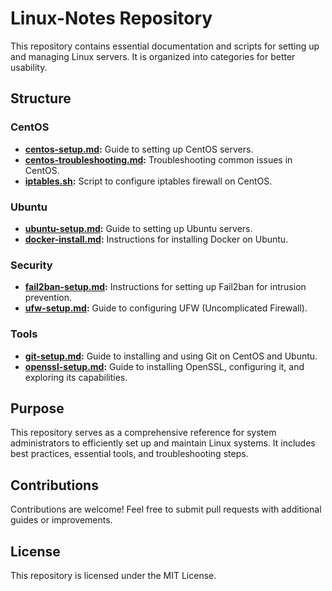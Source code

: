 # Linux-Notes Repository

This repository contains essential documentation and scripts for setting up and managing Linux servers. It is organized into categories for better usability.

## Structure

### CentOS
- **[centos-setup.md](./CentOS/centos-setup.md):** Guide to setting up CentOS servers.
- **[centos-troubleshooting.md](./CentOS/centos-troubleshooting.md):** Troubleshooting common issues in CentOS.
- **[iptables.sh](./CentOS/iptables.sh):** Script to configure iptables firewall on CentOS.

### Ubuntu
- **[ubuntu-setup.md](./Ubuntu/ubuntu-setup.md):** Guide to setting up Ubuntu servers.
- **[docker-install.md](./Ubuntu/docker-install.md):** Instructions for installing Docker on Ubuntu.

### Security
- **[fail2ban-setup.md](./Security/fail2ban-setup.md):** Instructions for setting up Fail2ban for intrusion prevention.
- **[ufw-setup.md](./Security/ufw-setup.md):** Guide to configuring UFW (Uncomplicated Firewall).

### Tools
- **[git-setup.md](./Tools/git-setup.md):** Guide to installing and using Git on CentOS and Ubuntu.
- **[openssl-setup.md](./Tools/openssl-setup.md):** Guide to installing OpenSSL, configuring it, and exploring its capabilities.

## Purpose
This repository serves as a comprehensive reference for system administrators to efficiently set up and maintain Linux systems. It includes best practices, essential tools, and troubleshooting steps.

## Contributions
Contributions are welcome! Feel free to submit pull requests with additional guides or improvements.

## License
This repository is licensed under the MIT License.

